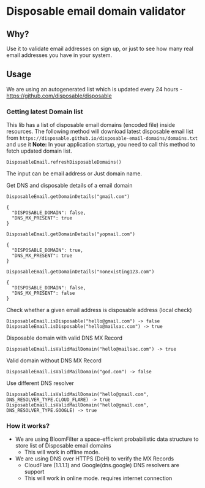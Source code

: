 # Disposable email domain validator

## Why?
Use it to validate email addresses on sign up, or just to see how many real email addresses you have in your system.

## Usage
We are using an autogenerated list which is updated every 24 hours - https://github.com/disposable/disposable

### Getting latest Domain list
This lib has a list of disposable email domains (encoded file) inside resources.
The following method will download latest disposable email list from `https://disposable.github.io/disposable-email-domains/domains.txt` and use it
**Note:** In your application startup, you need to call this method to fetch updated domain list.
```
DisposableEmail.refreshDisposableDomains()
```

The input can be email address or Just domain name.


Get DNS and disposable details of a email domain
```
DisposableEmail.getDomainDetails("gmail.com")

{
  "DISPOSABLE_DOMAIN": false,
  "DNS_MX_PRESENT": true
}

DisposableEmail.getDomainDetails("yopmail.com")

{
  "DISPOSABLE_DOMAIN": true,
  "DNS_MX_PRESENT": true
}

DisposableEmail.getDomainDetails("nonexisting123.com")

{
  "DISPOSABLE_DOMAIN": false,
  "DNS_MX_PRESENT": false
}
```

Check whether a given email address is disposable address (local check)
```
DisposableEmail.isDisposable("hello@gmail.com") -> false
DisposableEmail.isDisposable("hello@mailsac.com") -> true
```

Disposable domain with valid DNS MX Record
```
DisposableEmail.isValidMailDomain("hello@mailsac.com") -> true
```

Valid domain without DNS MX Record
```
DisposableEmail.isValidMailDomain("god.com") -> false
```

Use different DNS resolver
```
DisposableEmail.isValidMailDomain("hello@gmail.com", DNS_RESOLVER_TYPE.CLOUD_FLARE) -> true
DisposableEmail.isValidMailDomain("hello@gmail.com", DNS_RESOLVER_TYPE.GOOGLE) -> true
```

### How it works?
- We are using BloomFilter a space-efficient probabilistic data structure to store list of Disposable email domains
  - This will work in offline mode.
- We are using DNS over HTTPS (DoH) to verify the MX Records
  - CloudFlare (1.1.1.1) and Google(dns.google) DNS resolvers are support
  - This will work in online mode. requires internet connection
